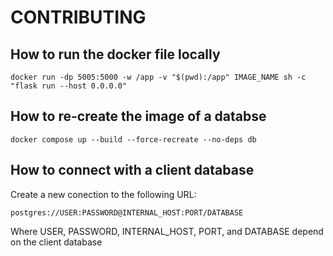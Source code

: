 # CONTRIBUTING

## How to run the docker file locally

```
docker run -dp 5005:5000 -w /app -v "$(pwd):/app" IMAGE_NAME sh -c "flask run --host 0.0.0.0"
```


## How to re-create the image of a databse
```
docker compose up --build --force-recreate --no-deps db
```



## How to connect with a client database
Create a new conection to the following URL:
```
postgres://USER:PASSWORD@INTERNAL_HOST:PORT/DATABASE
```
Where USER, PASSWORD, INTERNAL_HOST, PORT, and DATABASE depend on the client database
 